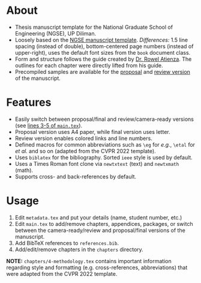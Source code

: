 # About
- Thesis manuscript template for the National Graduate School of Engineering (NGSE), UP Diliman.
- Loosely based on the [NGSE manuscript template](https://coe.upd.edu.ph/forms/). *Differences:* 1.5 line spacing (instead of double), bottom-centered page numbers (instead of upper-right), uses the default font sizes from the `book` document class.
- Form and structure follows the guide created by [Dr. Rowel Atienza](https://github.com/roatienza). The outlines for each chapter were directly lifted from his guide.
- Precompiled samples are available for the [proposal](https://github.com/baudm/ngse-manuscript/blob/main/samples/proposal.pdf) and [review version](https://github.com/baudm/ngse-manuscript/blob/main/samples/final_review.pdf) of the manuscript.

# Features
- Easily switch between proposal/final and review/camera-ready versions (see [lines 3-5 of `main.tex`](https://github.com/baudm/ngse-manuscript/blob/main/main.tex#L3)).
- Proposal version uses A4 paper, while final version uses letter.
- Review version enables colored links and line numbers.
- Defined macros for common abbreviations such as `\eg` for *e.g.*, `\etal` for *et al.* and so on (adapted from the CVPR 2022 template).
- Uses `biblatex` for the bibliography. Sorted `ieee` style is used by default.
- Uses a Times Roman font clone via `newtxtext` (text) and `newtxmath` (math).
- Supports cross- and back-references by default.

# Usage
1. Edit `metadata.tex` and put your details (name, student number, etc.)
2. Edit `main.tex` to add/remove chapters, appendices, packages, or switch between the camera-ready/review and proposal/final versions of the manuscript.
3. Add BibTeX references to `references.bib`.
4. Add/edit/remove chapters in the `chapters` directory.

**NOTE:** `chapters/4-methodology.tex` contains important information regarding style and formatting (e.g. cross-references, abbreviations) that were adapted from the CVPR 2022 template.
